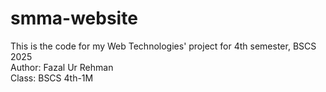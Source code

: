 # smma-website
This is the code for my Web Technologies' project for 4th semester, BSCS 2025
<br>
Author: Fazal Ur Rehman
<br>
Class: BSCS 4th-1M
